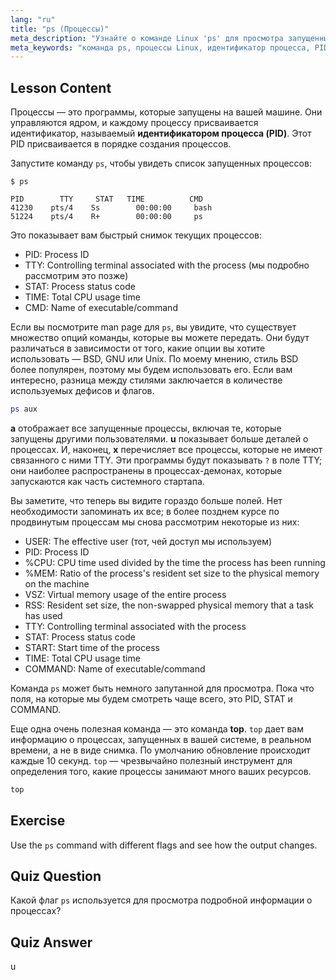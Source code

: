 ```yaml
---
lang: "ru"
title: "ps (Процессы)"
meta_description: "Узнайте о команде Linux 'ps' для просмотра запущенных процессов и понимания идентификаторов процессов (PID). Получите руководство для начинающих по управлению процессами."
meta_keywords: "команда ps, процессы Linux, идентификатор процесса, PID, учебник Linux, для начинающих, руководство, команда top"
---
```


## Lesson Content

Процессы — это программы, которые запущены на вашей машине. Они управляются ядром, и каждому процессу присваивается идентификатор, называемый **идентификатором процесса (PID)**. Этот PID присваивается в порядке создания процессов.

Запустите команду `ps`, чтобы увидеть список запущенных процессов:

```plaintext
$ ps

PID        TTY     STAT   TIME          CMD
41230    pts/4    Ss        00:00:00     bash
51224    pts/4    R+        00:00:00     ps
```

Это показывает вам быстрый снимок текущих процессов:

- PID: Process ID
- TTY: Controlling terminal associated with the process (мы подробно рассмотрим это позже)
- STAT: Process status code
- TIME: Total CPU usage time
- CMD: Name of executable/command

Если вы посмотрите man page для `ps`, вы увидите, что существует множество опций команды, которые вы можете передать. Они будут различаться в зависимости от того, какие опции вы хотите использовать — BSD, GNU или Unix. По моему мнению, стиль BSD более популярен, поэтому мы будем использовать его. Если вам интересно, разница между стилями заключается в количестве используемых дефисов и флагов.

```bash
ps aux
```

**a** отображает все запущенные процессы, включая те, которые запущены другими пользователями. **u** показывает больше деталей о процессах. И, наконец, **x** перечисляет все процессы, которые не имеют связанного с ними TTY. Эти программы будут показывать `?` в поле TTY; они наиболее распространены в процессах-демонах, которые запускаются как часть системного стартапа.

Вы заметите, что теперь вы видите гораздо больше полей. Нет необходимости запоминать их все; в более позднем курсе по продвинутым процессам мы снова рассмотрим некоторые из них:

- USER: The effective user (тот, чей доступ мы используем)
- PID: Process ID
- %CPU: CPU time used divided by the time the process has been running
- %MEM: Ratio of the process's resident set size to the physical memory on the machine
- VSZ: Virtual memory usage of the entire process
- RSS: Resident set size, the non-swapped physical memory that a task has used
- TTY: Controlling terminal associated with the process
- STAT: Process status code
- START: Start time of the process
- TIME: Total CPU usage time
- COMMAND: Name of executable/command

Команда `ps` может быть немного запутанной для просмотра. Пока что поля, на которые мы будем смотреть чаще всего, это PID, STAT и COMMAND.

Еще одна очень полезная команда — это команда **top**. `top` дает вам информацию о процессах, запущенных в вашей системе, в реальном времени, а не в виде снимка. По умолчанию обновление происходит каждые 10 секунд. `top` — чрезвычайно полезный инструмент для определения того, какие процессы занимают много ваших ресурсов.

```bash
top
```

## Exercise

Use the `ps` command with different flags and see how the output changes.

## Quiz Question

Какой флаг `ps` используется для просмотра подробной информации о процессах?

## Quiz Answer

u
